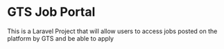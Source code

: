 <h1>GTS Job Portal</h1>

<p>This is a Laravel Project that will allow users to access jobs posted on the platform by GTS and be able to apply</p>
